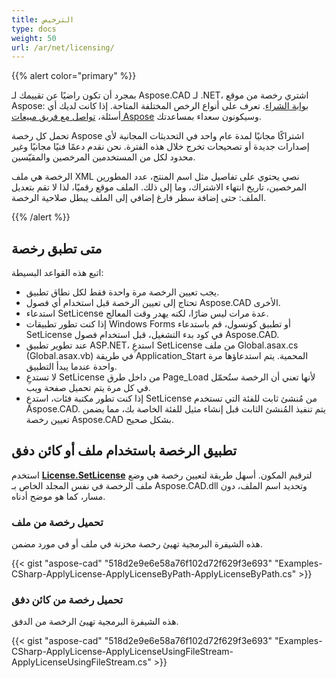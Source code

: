 ```yaml
---
title: الترخيص
type: docs
weight: 50
url: /ar/net/licensing/
---
```


{{% alert color="primary" %}}

بمجرد أن تكون راضيًا عن تقييمك لـ Aspose.CAD لـ .NET، اشتري رخصة من موقع Aspose: [بوابة الشراء](https://purchase.aspose.com/buy). تعرف على أنواع الرخص المختلفة المتاحة. إذا كانت لديك أي أسئلة، [تواصل مع فريق مبيعات Aspose](https://about.aspose.com/contact) وسيكونون سعداء بمساعدتك.

تحمل كل رخصة Aspose اشتراكًا مجانيًا لمدة عام واحد في التحديثات المجانية لأي إصدارات جديدة أو تصحيحات تخرج خلال هذه الفترة. نحن نقدم دعمًا فنيًا مجانيًا وغير محدود لكل من المستخدمين المرخصين والمقيّسين.

الرخصة هي ملف XML نصي يحتوي على تفاصيل مثل اسم المنتج، عدد المطورين المرخصين، تاريخ انتهاء الاشتراك، وما إلى ذلك. الملف موقع رقميًا، لذا لا تقم بتعديل الملف: حتى إضافة سطر فارغ إضافي إلى الملف يبطل صلاحية الرخصة.

{{% /alert %}}

## **متى تطبق رخصة**

اتبع هذه القواعد البسيطة:

- يجب تعيين الرخصة مرة واحدة فقط لكل نطاق تطبيق.
- تحتاج إلى تعيين الرخصة قبل استخدام أي فصول Aspose.CAD الأخرى.
- استدعاء SetLicense عدة مرات ليس ضارًا، لكنه يهدر وقت المعالج.
- إذا كنت تطور تطبيقات Windows Forms أو تطبيق كونسول، قم باستدعاء SetLicense في كود بدء التشغيل، قبل استخدام فصول Aspose.CAD.
- عند تطوير تطبيق ASP.NET، استدعِ SetLicense من ملف Global.asax.cs (Global.asax.vb) في طريقة Application_Start المحمية. يتم استدعاؤها مرة واحدة عندما يبدأ التطبيق.
- لا تستدعِ SetLicense من داخل طرق Page_Load لأنها تعني أن الرخصة ستُحمّل في كل مرة يتم تحميل صفحة ويب.
- إذا كنت تطور مكتبة فئات، استدعِ SetLicense من مُنشئ ثابت للفئة التي تستخدم Aspose.CAD. يتم تنفيذ المُنشئ الثابت قبل إنشاء مثيل للفئة الخاصة بك، مما يضمن تعيين رخصة Aspose.CAD بشكل صحيح.

## **تطبيق الرخصة باستخدام ملف أو كائن دفق**

استخدم **[License.SetLicense](https://reference.aspose.com/cad/net/aspose.cad.license/setlicense/methods/1)** لترقيم المكون. أسهل طريقة لتعيين رخصة هي وضع ملف الرخصة في نفس المجلد الخاص بـ Aspose.CAD.dll وتحديد اسم الملف، دون مسار، كما هو موضح أدناه.

### **تحميل رخصة من ملف**

هذه الشيفرة البرمجية تهيئ رخصة مخزنة في ملف أو في مورد مضمن.

{{< gist "aspose-cad" "518d2e9e6e58a76f102d72f629f3e693" "Examples-CSharp-ApplyLicense-ApplyLicenseByPath-ApplyLicenseByPath.cs" >}}

### **تحميل رخصة من كائن دفق**

هذه الشيفرة البرمجية تهيئ الرخصة من الدفق.

{{< gist "aspose-cad" "518d2e9e6e58a76f102d72f629f3e693" "Examples-CSharp-ApplyLicense-ApplyLicenseUsingFileStream-ApplyLicenseUsingFileStream.cs" >}}
